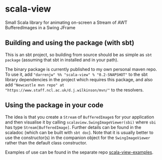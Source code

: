# scala-view

Small Scala library for animating on-screen a Stream of AWT BufferedImages in a Swing JFrame


## Building and using the package (with sbt)

This is an sbt project, so building from source should be as simple as `sbt package` (assuming that sbt in installed and in your path).

The binary package is currently published to my own personal maven repo. To use it, add `"darrenjw" %% "scala-view" % "0.2-SNAPSHOT"` to the sbt library dependencies in the project which requires this package, and also add `"Newcastle mvn repo" at "https://www.staff.ncl.ac.uk/d.j.wilkinson/mvn/"` to the resolvers.

## Using the package in your code

The idea is that you create a `Stream` of `BufferedImage`s for your application and then visualise it by calling `scalaview.SwingImageViewer(sbi)` where `sbi` has type `Stream[BufferedImage]`. Further details can be found in the scaladoc (which can be built with `sbt doc`). Note that it is usually better to use the constructor(s) in the companion object for the `SwingImageViewer` rather than the default class constructor.

Examples of use can be found in the separate repo [scala-view-examples](https://github.com/darrenjw/scala-view-examples).
